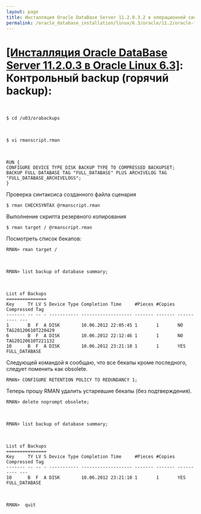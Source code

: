 ```yaml
---
layout: page
title: Инсталляция Oracle DataBase Server 11.2.0.3.2 в операционной системе Oracle Linux 6.3 x86_64
permalink: /oracle_database_installation/linux/6.3/oracle/11.2/oracle-final-hot-backup/
---
```


# <a href="/oracle_database_installation/linux/6.3/oracle/11.2/">[Инсталляция Oracle DataBase Server 11.2.0.3 в Oracle Linux 6.3]</a>: Контрольный backup (горячий backup):


<br/>

	$ cd /u03/orabackups

<br/>

	$ vi rmanscript.rman


<br/>

	RUN {
	CONFIGURE DEVICE TYPE DISK BACKUP TYPE TO COMPRESSED BACKUPSET;
	BACKUP FULL DATABASE TAG "FULL_DATABASE" PLUS ARCHIVELOG TAG "FULL_DATABASE_ARCHIVELOGS";
	}


Проверка синтаксиса созданного файла сценария


	$ rman CHECKSYNTAX @rmanscript.rman


Выполнение скрипта резервного копирования

	$ rman target / @rmanscript.rman


Посмотреть список бекапов:


	RMAN> rman target /

<br/>

	RMAN> list backup of database summary;

<br/>

	List of Backups
	===============
	Key     TY LV S Device Type Completion Time     #Pieces #Copies Compressed Tag
	------- -- -- - ----------- ------------------- ------- ------- ---------- ---
	1       B  F  A DISK        10.06.2012 22:05:45 1       1       NO         TAG20120610T220429
	6       B  F  A DISK        10.06.2012 22:12:46 1       1       NO         TAG20120610T221132
	10      B  F  A DISK        10.06.2012 23:21:10 1       1       YES        FULL_DATABASE



Следующей командой я сообщаю, что все бекапы кроме последного, следует поменить как obsolete.


	RMAN> CONFIGURE RETENTION POLICY TO REDUNDANCY 1;


Теперь прошу RMAN удалить устаревшие бекапы (без подтверждения).


	RMAN> delete noprompt obsolete;

<br/>

	RMAN> list backup of database summary;

<br/>

	List of Backups
	===============
	Key     TY LV S Device Type Completion Time     #Pieces #Copies Compressed Tag
	------- -- -- - ----------- ------------------- ------- ------- ---------- ---
	10      B  F  A DISK        10.06.2012 23:21:10 1       1       YES        FULL_DATABASE


<br/>

	RMAN>  quit
